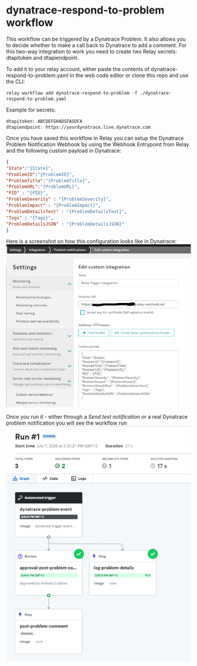 # dynatrace-respond-to-problem workflow

This workflow can be triggered by a Dynatrace Problem. It also allows you to decide whether to make a call back to Dynatrace to add a comment.
For this two-way integration to work you need to create two Relay secrets: dtapitoken and dtapiendpoint.

To add it to your relay account, either paste the contents of dynatrace-respond-to-problem.yaml in the web code editor or clone this repo and use the CLI:

```shell
relay workflow add dynatrace-respond-to-problem -f ./dynatrace-respond-to-problem.yaml
```

Example for secrets:

```shell
dtapitoken: ABCDEFGHADSFASDFA
dtapiendpoint: https://yourdynatrace.live.dynatrace.com
```

Once you have saved this workflow in Relay you can setup the Dynatrace Problem Notification Webhook by using the Webhook Entrypoint from Relay and the following custom payload in Dynatrace:

```json
{
"State":"{State}",
"ProblemID":"{ProblemID}",
"ProblemTitle":"{ProblemTitle}",
"ProblemURL":"{ProblemURL}",
"PID" : "{PID}",
"ProblemSeverity" : "{ProblemSeverity}",
"ProblemImpact" : "{ProblemImpact}",
"ProblemDetailsText" : "{ProblemDetailsText}",
"Tags" : "{Tags}",
"ProblemDetailsJSON" : "{ProblemDetailsJSON}"
}
```

Here is a screenshot on how this configuration looks like in Dynatrace:
![](./custom_integration_dynatrace.png)

Once you run it - either through a *Send test notification* or a real Dynatrace problem notification you will see the workflow run
![](./dynatrace-respond-to-problem.png)
